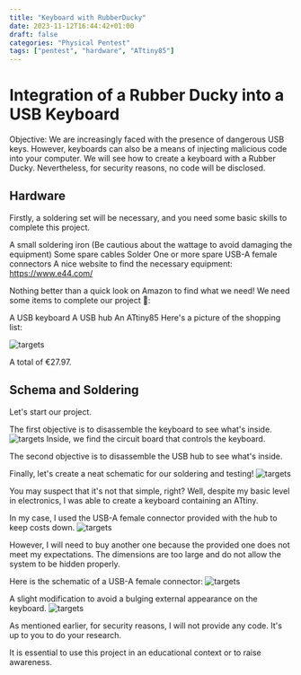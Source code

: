 ```yaml
---
title: "Keyboard with RubberDucky"
date: 2023-11-12T16:44:42+01:00
draft: false
categories: "Physical Pentest"
tags: ["pentest", "hardware", "ATtiny85"]
---
```


# Integration of a Rubber Ducky into a USB Keyboard

Objective: We are increasingly faced with the presence of dangerous USB keys. However, keyboards can also be a means of injecting malicious code into your computer. We will see how to create a keyboard with a Rubber Ducky. Nevertheless, for security reasons, no code will be disclosed.

## Hardware

Firstly, a soldering set will be necessary, and you need some basic skills to complete this project.

A small soldering iron (Be cautious about the wattage to avoid damaging the equipment)
Some spare cables
Solder
One or more spare USB-A female connectors
A nice website to find the necessary equipment: https://www.e44.com/

Nothing better than a quick look on Amazon to find what we need!
We need some items to complete our project 🙂:

A USB keyboard
A USB hub
An ATtiny85
Here's a picture of the shopping list:

![targets](/img/list.png)

A total of €27.97.

## Schema and Soldering

Let's start our project.

The first objective is to disassemble the keyboard to see what's inside.
![targets](/img/carte.jpg)
Inside, we find the circuit board that controls the keyboard.

The second objective is to disassemble the USB hub to see what's inside.

Finally, let's create a neat schematic for our soldering and testing!
![targets](/img/schema.png)

You may suspect that it's not that simple, right? Well, despite my basic level in electronics, I was able to create a keyboard containing an ATtiny.

In my case, I used the USB-A female connector provided with the hub to keep costs down.
![targets](/img/soudure.jpg)

However, I will need to buy another one because the provided one does not meet my expectations. The dimensions are too large and do not allow the system to be hidden properly.

Here is the schematic of a USB-A female connector:
![targets](/img/usbA.png)

A slight modification to avoid a bulging external appearance on the keyboard.
![targets](/img/end.jpg)

As mentioned earlier, for security reasons, I will not provide any code. It's up to you to do your research.

It is essential to use this project in an educational context or to raise awareness.
